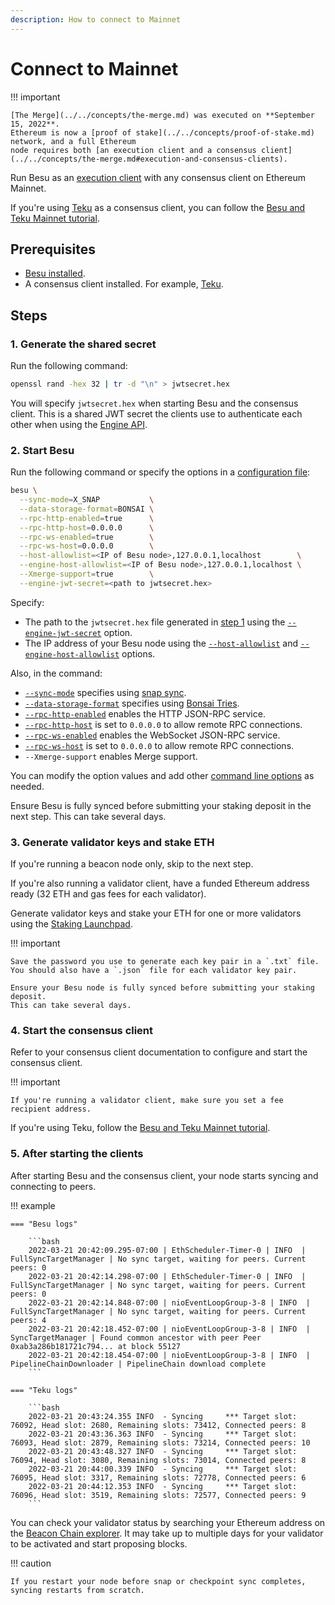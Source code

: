 ```yaml
---
description: How to connect to Mainnet
---
```


# Connect to Mainnet

!!! important

    [The Merge](../../concepts/the-merge.md) was executed on **September 15, 2022**.
    Ethereum is now a [proof of stake](../../concepts/proof-of-stake.md) network, and a full Ethereum
    node requires both [an execution client and a consensus client](../../concepts/the-merge.md#execution-and-consensus-clients).

Run Besu as an [execution client](../../concepts/the-merge.md#execution-clients) with any consensus
client on Ethereum Mainnet.

If you're using [Teku] as a consensus client, you can follow the
[Besu and Teku Mainnet tutorial](../../tutorials/besu-teku-mainnet.md).

## Prerequisites

- [Besu installed](../install/binary-distribution.md).
- A consensus client installed.
  For example, [Teku](https://docs.teku.consensys.net/en/latest/).

## Steps

### 1. Generate the shared secret

Run the following command:

```bash
openssl rand -hex 32 | tr -d "\n" > jwtsecret.hex
```

You will specify `jwtsecret.hex` when starting Besu and the consensus client.
This is a shared JWT secret the clients use to authenticate each other when using the
[Engine API](../../how-to/use-engine-api.md).

### 2. Start Besu

Run the following command or specify the options in a
[configuration file](../../how-to/configuration-file.md):

```bash
besu \
  --sync-mode=X_SNAP           \
  --data-storage-format=BONSAI \
  --rpc-http-enabled=true      \
  --rpc-http-host=0.0.0.0      \
  --rpc-ws-enabled=true        \
  --rpc-ws-host=0.0.0.0        \
  --host-allowlist=<IP of Besu node>,127.0.0.1,localhost        \
  --engine-host-allowlist=<IP of Besu node>,127.0.0.1,localhost \
  --Xmerge-support=true        \
  --engine-jwt-secret=<path to jwtsecret.hex>
```

Specify:

- The path to the `jwtsecret.hex` file generated in [step 1](#1-generate-the-shared-secret)
  using the [`--engine-jwt-secret`](../../reference/cli/options.md#engine-jwt-secret) option.
- The IP address of your Besu node using the [`--host-allowlist`](../../reference/cli/options.md#host-allowlist)
  and [`--engine-host-allowlist`](../../reference/cli/options.md#engine-host-allowlist) options.

Also, in the command:

- [`--sync-mode`](../../reference/cli/options.md#sync-mode) specifies using [snap sync](sync-node.md#snap-synchronization).
- [`--data-storage-format`](../../reference/cli/options.md#data-storage-format) specifies using
  [Bonsai Tries](../../concepts/data-storage-formats.md#bonsai-tries).
- [`--rpc-http-enabled`](../../reference/cli/options.md#rpc-http-enabled) enables the HTTP JSON-RPC
  service.
- [`--rpc-http-host`](../../reference/cli/options.md#rpc-http-host) is set to `0.0.0.0` to allow
  remote RPC connections.
- [`--rpc-ws-enabled`](../../reference/cli/options.md#rpc-ws-enabled) enables the WebSocket JSON-RPC
  service.
- [`--rpc-ws-host`](../../reference/cli/options.md#rpc-ws-host) is set to `0.0.0.0` to allow remote
  RPC connections.
- `--Xmerge-support` enables Merge support.

You can modify the option values and add other [command line options](../../reference/cli/options.md)
as needed.

Ensure Besu is fully synced before submitting your staking deposit in the next step.
This can take several days.

### 3. Generate validator keys and stake ETH

If you're running a beacon node only, skip to the next step.

If you're also running a validator client, have a funded Ethereum address ready (32 ETH and gas fees
for each validator).

Generate validator keys and stake your ETH for one or more validators using the
[Staking Launchpad](https://launchpad.ethereum.org/en/).

!!! important

    Save the password you use to generate each key pair in a `.txt` file.
    You should also have a `.json` file for each validator key pair.

    Ensure your Besu node is fully synced before submitting your staking deposit.
    This can take several days.

### 4. Start the consensus client

Refer to your consensus client documentation to configure and start the consensus client.

!!! important

    If you're running a validator client, make sure you set a fee recipient address.

If you're using Teku, follow the [Besu and Teku Mainnet tutorial](../../tutorials/besu-teku-mainnet.md#5-start-teku).

### 5. After starting the clients

After starting Besu and the consensus client, your node starts syncing and connecting to peers.

!!! example

    === "Besu logs"

        ```bash
        2022-03-21 20:42:09.295-07:00 | EthScheduler-Timer-0 | INFO  | FullSyncTargetManager | No sync target, waiting for peers. Current peers: 0
        2022-03-21 20:42:14.298-07:00 | EthScheduler-Timer-0 | INFO  | FullSyncTargetManager | No sync target, waiting for peers. Current peers: 0
        2022-03-21 20:42:14.848-07:00 | nioEventLoopGroup-3-8 | INFO  | FullSyncTargetManager | No sync target, waiting for peers. Current peers: 4
        2022-03-21 20:42:18.452-07:00 | nioEventLoopGroup-3-8 | INFO  | SyncTargetManager | Found common ancestor with peer Peer 0xab3a286b181721c794... at block 55127
        2022-03-21 20:42:18.454-07:00 | nioEventLoopGroup-3-8 | INFO  | PipelineChainDownloader | PipelineChain download complete
        ```

    === "Teku logs"

        ```bash
        2022-03-21 20:43:24.355 INFO  - Syncing     *** Target slot: 76092, Head slot: 2680, Remaining slots: 73412, Connected peers: 8
        2022-03-21 20:43:36.363 INFO  - Syncing     *** Target slot: 76093, Head slot: 2879, Remaining slots: 73214, Connected peers: 10
        2022-03-21 20:43:48.327 INFO  - Syncing     *** Target slot: 76094, Head slot: 3080, Remaining slots: 73014, Connected peers: 8
        2022-03-21 20:44:00.339 INFO  - Syncing     *** Target slot: 76095, Head slot: 3317, Remaining slots: 72778, Connected peers: 6
        2022-03-21 20:44:12.353 INFO  - Syncing     *** Target slot: 76096, Head slot: 3519, Remaining slots: 72577, Connected peers: 9
        ```

You can check your validator status by searching your Ethereum address on the [Beacon Chain explorer](https://beaconcha.in/).
It may take up to multiple days for your validator to be activated and start proposing blocks.

!!! caution

    If you restart your node before snap or checkpoint sync completes, syncing restarts from scratch.

<!-- links -->
[Teku]: https://docs.teku.consensys.net/en/stable/

